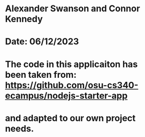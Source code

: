 # Alexander Swanson and Connor Kennedy
# Date: 06/12/2023
# The code in this applicaiton has been taken from: https://github.com/osu-cs340-ecampus/nodejs-starter-app
#   and adapted to our own project needs. 